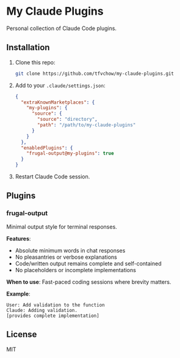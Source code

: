 # My Claude Plugins

Personal collection of Claude Code plugins.

## Installation

1. Clone this repo:
   ```bash
   git clone https://github.com/tfvchow/my-claude-plugins.git
   ```

2. Add to your `.claude/settings.json`:
   ```json
   {
     "extraKnownMarketplaces": {
       "my-plugins": {
         "source": {
           "source": "directory",
           "path": "/path/to/my-claude-plugins"
         }
       }
     },
     "enabledPlugins": {
       "frugal-output@my-plugins": true
     }
   }
   ```

3. Restart Claude Code session.

## Plugins

### frugal-output

Minimal output style for terminal responses.

**Features**:
- Absolute minimum words in chat responses
- No pleasantries or verbose explanations
- Code/written output remains complete and self-contained
- No placeholders or incomplete implementations

**When to use**: Fast-paced coding sessions where brevity matters.

**Example**:
```
User: Add validation to the function
Claude: Adding validation.
[provides complete implementation]
```

## License

MIT
